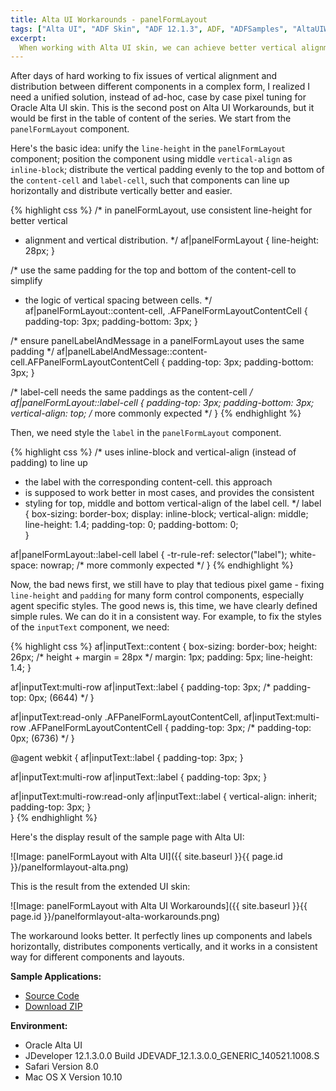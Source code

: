 ```yaml
---
title: Alta UI Workarounds - panelFormLayout
tags: ["Alta UI", "ADF Skin", "ADF 12.1.3", ADF, "ADFSamples", "AltaUIWorkarounds"]
excerpt: 
  When working with Alta UI skin, we can achieve better vertical alignment and distribution by unifying vertical-align, line-height and the vertical paddings of the panelFormLayout component. 
---
```

After days of hard working to fix issues of vertical alignment and distribution between different components in a complex form, I realized I need a unified solution, instead of ad-hoc, case by case pixel tuning for Oracle Alta UI skin. This is the second post on Alta UI Workarounds, but it would be first in the table of content of the series. We start from the `panelFormLayout` component.

Here's the basic idea: unify the `line-height` in the `panelFormLayout` component; position the component using middle `vertical-align` as `inline-block`; distribute the vertical padding evenly to the top and bottom of the `content-cell` and `label-cell`, such that components can line up horizontally and distribute vertically better and easier.

{% highlight css %}
/* in panelFormLayout, use consistent line-height for better vertical
 * alignment and vertical distribution. 
 */
af|panelFormLayout {
  line-height: 28px;
}

/* use the same padding for the top and bottom of the content-cell to simplify
 * the logic of vertical spacing between cells.
 */
af|panelFormLayout::content-cell,
.AFPanelFormLayoutContentCell {
  padding-top: 3px;
  padding-bottom: 3px;
}

/* ensure panelLabelAndMessage in a panelFormLayout uses the same padding */
af|panelLabelAndMessage::content-cell.AFPanelFormLayoutContentCell {
  padding-top: 3px;
  padding-bottom: 3px;
}

/* label-cell needs the same paddings as the content-cell  */
af|panelFormLayout::label-cell {
  padding-top: 3px;
  padding-bottom: 3px;
  vertical-align: top;  /* more commonly expected */
}
{% endhighlight %}

Then, we need style the `label` in the `panelFormLayout` component.

{% highlight css %}
/* uses inline-block and vertical-align (instead of padding) to line up 
 * the label with the corresponding content-cell. this approach 
 * is supposed to work better in most cases, and provides the consistent
 * styling for top, middle and bottom vertical-align of the label cell.
 */
label {
  box-sizing: border-box;
  display: inline-block;
  vertical-align: middle;
  line-height: 1.4;
  padding-top: 0;
  padding-bottom: 0;    
}

af|panelFormLayout::label-cell label {
  -tr-rule-ref: selector("label");
  white-space: nowrap; /* more commonly expected */
}
{% endhighlight %}

Now, the bad news first, we still have to play that tedious pixel game - fixing `line-height` and `padding` for many form control components, especially agent specific styles. The good news is, this time, we have clearly defined simple rules. We can do it in a consistent way. For example, to fix the styles of the `inputText` component, we need:

{% highlight css %}
af|inputText::content {
  box-sizing: border-box;
  height: 26px; /* height + margin = 28px */
  margin: 1px;
  padding: 5px;
  line-height: 1.4;
}

af|inputText:multi-row af|inputText::label {
  padding-top: 3px; /* padding-top: 0px; (6644) */
}

af|inputText:read-only .AFPanelFormLayoutContentCell,
af|inputText:multi-row .AFPanelFormLayoutContentCell {
  padding-top: 3px; /* padding-top: 0px; (6736) */
}

@agent webkit {
  af|inputText::label {
    padding-top: 3px;
  }

  af|inputText:multi-row af|inputText::label {
    padding-top: 3px;
  }
  
  af|inputText:multi-row:read-only af|inputText::label {
    vertical-align: inherit;
    padding-top: 3px;
  }    
}
{% endhighlight %}

Here's the display result of the sample page with Alta UI:

![Image: panelFormLayout with Alta UI]({{ site.baseurl }}{{ page.id }}/panelformlayout-alta.png)

This is the result from the extended UI skin:

![Image: panelFormLayout with Alta UI Workarounds]({{ site.baseurl }}{{ page.id }}/panelformlayout-alta-workarounds.png)

The workaround looks better. It perfectly lines up components and labels horizontally, distributes components vertically, and it works in a consistent way for different components and layouts.

**Sample Applications:**

* [Source Code](https://github.com/adfsamples/AltaUIWorkarounds)
* [Download ZIP](https://github.com/adfsamples/AltaUIWorkarounds/archive/master.zip)

**Environment:**

* Oracle Alta UI
* JDeveloper 12.1.3.0.0 Build JDEVADF_12.1.3.0.0_GENERIC_140521.1008.S
* Safari Version 8.0
* Mac OS X Version 10.10
